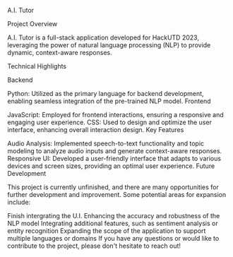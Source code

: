 A.I. Tutor

Project Overview

A.I. Tutor is a full-stack application developed for HackUTD 2023, leveraging the power of natural language processing (NLP) to provide dynamic, context-aware responses.

Technical Highlights

Backend

Python: Utilized as the primary language for backend development, enabling seamless integration of the pre-trained NLP model.
Frontend

JavaScript: Employed for frontend interactions, ensuring a responsive and engaging user experience.
CSS: Used to design and optimize the user interface, enhancing overall interaction design.
Key Features

Audio Analysis: Implemented speech-to-text functionality and topic modeling to analyze audio inputs and generate context-aware responses.
Responsive UI: Developed a user-friendly interface that adapts to various devices and screen sizes, providing an optimal user experience.
Future Development

This project is currently unfinished, and there are many opportunities for further development and improvement. Some potential areas for expansion include:

Finish intergrating the U.I.
Enhancing the accuracy and robustness of the NLP model
Integrating additional features, such as sentiment analysis or entity recognition
Expanding the scope of the application to support multiple languages or domains
If you have any questions or would like to contribute to the project, please don't hesitate to reach out!

